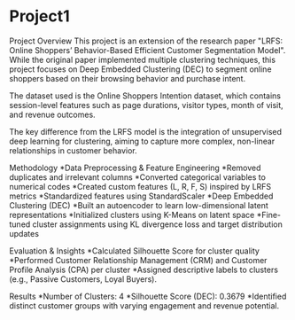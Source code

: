 # Project1
Project Overview
This project is an extension of the research paper "LRFS: Online Shoppers’ Behavior-Based Efficient Customer Segmentation Model". While the original paper implemented multiple clustering techniques, this project focuses on Deep Embedded Clustering (DEC) to segment online shoppers based on their browsing behavior and purchase intent.

The dataset used is the Online Shoppers Intention dataset, which contains session-level features such as page durations, visitor types, month of visit, and revenue outcomes.

The key difference from the LRFS model is the integration of unsupervised deep learning for clustering, aiming to capture more complex, non-linear relationships in customer behavior.

Methodology
*Data Preprocessing & Feature Engineering
*Removed duplicates and irrelevant columns
*Converted categorical variables to numerical codes
*Created custom features (L, R, F, S) inspired by LRFS metrics
*Standardized features using StandardScaler
*Deep Embedded Clustering (DEC)
*Built an autoencoder to learn low-dimensional latent representations
*Initialized clusters using K-Means on latent space
*Fine-tuned cluster assignments using KL divergence loss and target distribution updates

Evaluation & Insights
*Calculated Silhouette Score for cluster quality
*Performed Customer Relationship Management (CRM) and Customer Profile Analysis (CPA) per cluster
*Assigned descriptive labels to clusters (e.g., Passive Customers, Loyal Buyers).

Results
*Number of Clusters: 4
*Silhouette Score (DEC): 0.3679
*Identified distinct customer groups with varying engagement and revenue potential.

